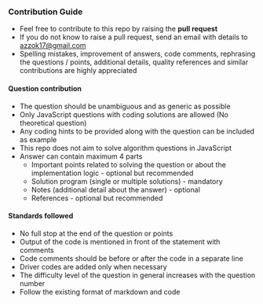 ### Contribution Guide
- Feel free to contribute to this repo by raising the __pull request__
- If you do not know to raise a pull request, send an email with details to azzok17@gmail.com
- Spelling mistakes, improvement of answers, code comments, rephrasing the questions / points, additional details, quality references and similar contributions are highly appreciated

#### Question contribution
- The question should be unambiguous and as generic as possible
- Only JavaScript questions with coding solutions are allowed (No theoretical question)
- Any coding hints to be provided along with the question can be included as example
- This repo does not aim to solve algorithm questions in JavaScript
- Answer can contain maximum 4 parts
	- Important points related to solving the question or about the implementation logic - optional but recommended
	- Solution program (single or multiple solutions) - mandatory
	- Notes (additional detail about the answer) - optional
	- References - optional but recommended

#### Standards followed
- No full stop at the end of the question or points
- Output of the code is mentioned in front of the statement with comments
- Code comments should be before or after the code in a separate line
- Driver codes are added only when necessary
- The difficulty level of the question in general increases with the question number
- Follow the existing format of markdown and code
